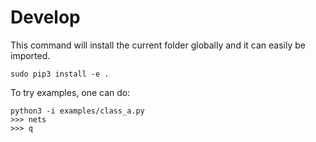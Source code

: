 # Develop
This command will install the current folder globally and it can easily be imported.

	sudo pip3 install -e .

To try examples, one can do:

	python3 -i examples/class_a.py
	>>> nets
	>>> q


